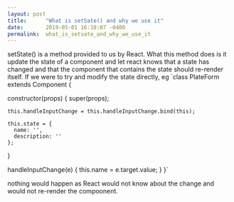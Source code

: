 ```yaml
---
layout: post
title:      "What is setSate() and why we use it"
date:       2019-05-01 16:18:07 -0400
permalink:  what_is_setsate_and_why_we_use_it
---
```



setState() is a method provided to us by React. What this method does is it update the state of a component and let react knows that a state has changed and that the component that contains the state should re-render itself. If we were to try and modify the state directly, eg 
`class PlateForm extends Component {

  constructor(props) {
    super(props);

    this.handleInputChange = this.handleInputChange.bind(this);
		
    this.state = {
      name: '',
      description: ''
    };
  }
	
  handleInputChange(e) {
    this.name = e.target.value;
  }
}` 

nothing would happen as React would not know about the change and would not re-render the compoonent.
